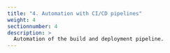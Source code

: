 ```yaml
---
title: "4. Automation with CI/CD pipelines"
weight: 4
sectionnumber: 4
description: >
  Automation of the build and deployment pipeline.
---
```

